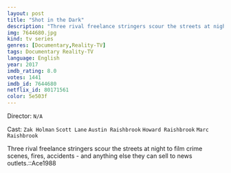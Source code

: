 ```yaml
---
layout: post
title: "Shot in the Dark"
description: "Three rival freelance stringers scour the streets at night to film crime scenes, fires, accidents - and anything else they can sell to news outlets.::Ace1988.."
img: 7644680.jpg
kind: tv series
genres: [Documentary,Reality-TV]
tags: Documentary Reality-TV 
language: English
year: 2017
imdb_rating: 8.0
votes: 1441
imdb_id: 7644680
netflix_id: 80171561
color: 5e503f
---
```

Director: `N/A`  

Cast: `Zak Holman` `Scott Lane` `Austin Raishbrook` `Howard Raishbrook` `Marc Raishbrook` 

Three rival freelance stringers scour the streets at night to film crime scenes, fires, accidents - and anything else they can sell to news outlets.::Ace1988